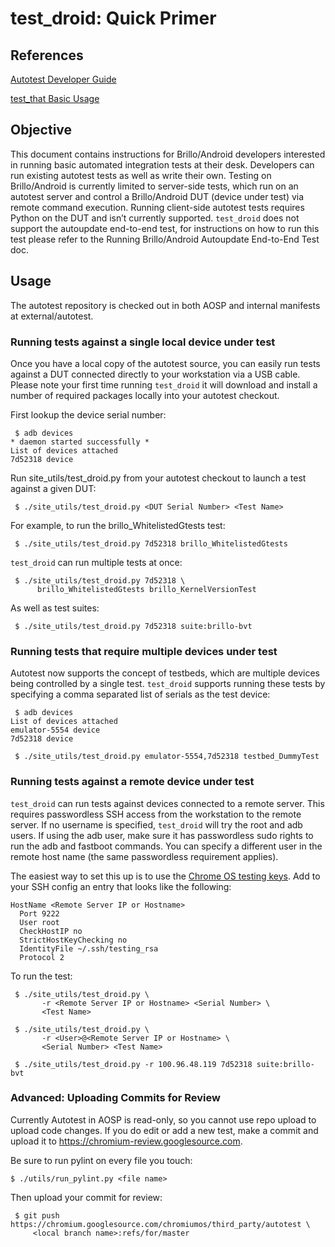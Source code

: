 # test\_droid: Quick Primer

## References
[Autotest Developer Guide](https://www.chromium.org/chromium-os/testing/autotest-user-doc)

[test\_that Basic Usage](docs/test-that.md)

## Objective
This document contains instructions for Brillo/Android developers interested in
running basic automated integration tests at their desk.  Developers can run
existing autotest tests as well as write their own.  Testing on Brillo/Android
is currently limited to server-side tests, which run on an autotest server and
control a Brillo/Android DUT (device under test) via remote command execution.
Running client-side autotest tests requires Python on the DUT and isn’t
currently supported.  `test_droid` does not support the autoupdate end-to-end
test, for instructions on how to run this test please refer to the Running
Brillo/Android Autoupdate End-to-End Test doc.

## Usage
The autotest repository is checked out in both AOSP and internal manifests at
external/autotest.

### Running tests against a single local device under test
Once you have a local copy of the autotest source, you can easily run tests
against a DUT connected directly to your workstation via a USB cable. Please
note your first time running `test_droid` it will download and install a number
of required packages locally into your autotest checkout.

First lookup the device serial number:

```
 $ adb devices
* daemon started successfully *
List of devices attached
7d52318 device
```

Run site\_utils/test\_droid.py from your autotest checkout to launch a test
against a given DUT:

```
 $ ./site_utils/test_droid.py <DUT Serial Number> <Test Name>
```

For example, to run the brillo\_WhitelistedGtests test:

```
 $ ./site_utils/test_droid.py 7d52318 brillo_WhitelistedGtests
```

`test_droid` can run multiple tests at once:

```
 $ ./site_utils/test_droid.py 7d52318 \
      brillo_WhitelistedGtests brillo_KernelVersionTest
```

As well as test suites:

```
 $ ./site_utils/test_droid.py 7d52318 suite:brillo-bvt
```


### Running tests that require multiple devices under test
Autotest now supports the concept of testbeds, which are multiple devices being
controlled by a single test. `test_droid` supports running these tests
by specifying a comma separated list of serials as the test device:

```
 $ adb devices
List of devices attached
emulator-5554 device
7d52318 device

 $ ./site_utils/test_droid.py emulator-5554,7d52318 testbed_DummyTest
```

### Running tests against a remote device under test
`test_droid` can run tests against devices connected to a remote server.  This
requires passwordless SSH access from the workstation to the remote server.
If no username is specified, `test_droid` will try the root and adb users.
If using the adb user, make sure it has passwordless sudo
rights to run the adb and fastboot commands. You can specify a
different user in the remote host name (the same passwordless requirement
applies).

The easiest way to set this up is to use the
[Chrome OS testing keys](https://www.chromium.org/chromium-os/testing/autotest-developer-faq/ssh-test-keys-setup).
Add to your SSH config an entry that looks like the following:

```
HostName <Remote Server IP or Hostname>
  Port 9222
  User root
  CheckHostIP no
  StrictHostKeyChecking no
  IdentityFile ~/.ssh/testing_rsa
  Protocol 2
```

To run the test:

```
 $ ./site_utils/test_droid.py \
       -r <Remote Server IP or Hostname> <Serial Number> \
       <Test Name>

 $ ./site_utils/test_droid.py \
       -r <User>@<Remote Server IP or Hostname> \
       <Serial Number> <Test Name>

 $ ./site_utils/test_droid.py -r 100.96.48.119 7d52318 suite:brillo-bvt

```

### Advanced: Uploading Commits for Review
Currently Autotest in AOSP is read-only, so you cannot use repo upload to
upload code changes. If you do edit or add a new test, make a commit and upload
it to https://chromium-review.googlesource.com.

Be sure to run pylint on every file you touch:

```
$ ./utils/run_pylint.py <file name>
```

Then upload your commit for review:

```
 $ git push https://chromium.googlesource.com/chromiumos/third_party/autotest \
     <local branch name>:refs/for/master
```
